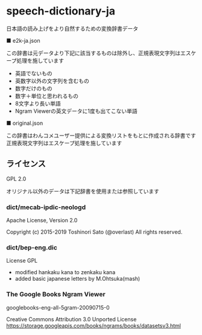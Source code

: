 # speech-dictionary-ja

日本語の読み上げをより自然するための変換辞書データ

■ e2k-ja.json

この辞書は元データより下記に該当するものは除外し、正規表現文字列はエスケープ処理を施しています

- 英語でないもの
- 英数字以外の文字列を含むもの
- 数字だけのもの
- 数字＋単位と思われるもの
- 8文字より長い単語
- Ngram Viewerの英文データに1度も出てこない単語

■ original.json

この辞書はわんコメユーザー提供による変換リストをもとに作成される辞書です  
正規表現文字列はエスケープ処理を施しています

## ライセンス
GPL 2.0

オリジナル以外のデータは下記辞書を使用または参照しています

### dict/mecab-ipdic-neologd

Apache License, Version 2.0

Copyright (c) 2015-2019 Toshinori Sato (@overlast) All rights reserved.

### dict/bep-eng.dic

License GPL
- modified hankaku kana to zenkaku kana
- added basic japanese letters
by M.Ohtsuka(mash)

### The Google Books Ngram Viewer
googlebooks-eng-all-5gram-20090715-0

Creative Commons Attribution 3.0 Unported License
https://storage.googleapis.com/books/ngrams/books/datasetsv3.html